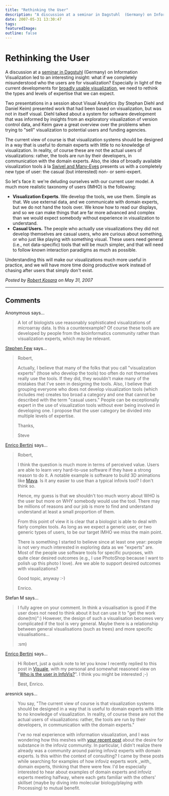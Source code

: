 ```yaml
---
title: "Rethinking the User"
description: "A discussion at a seminar in Dagstuhl  (Germany) on Information Visualization has led to an interesting insight: what if we completely misunderstood who the users are for visualization? Especially in light of the current developments for broadly usable visualization, we need to rethink the types and levels of expertise that we can expect."
date: 2007-05-31 13:30:47
tags: 
featuredImage: 
outline: false
---
```


# Rethinking the User

A discussion at a <a href="http://kathrin.dagstuhl.de/07221/">seminar in Dagstuhl</a> (Germany) on Information Visualization led to an interesting insight: what if we completely misunderstood who the users are for visualization? Especially in light of the current developments for <a href="/blog/visualization-sets-information-free.html">broadly usable visualization</a>, we need to rethink the types and levels of expertise that we can expect.

Two presentations in a session about Visual Analytics (by Stephan Diehl and Daniel Keim) presented work that had been based on visualization, but was not in itself visual. Diehl talked about a system for software development that was informed by insights from an exploratory visualization of version control data, and Keim gave a great overview over the problems when trying to "sell" visualization to potential users and funding agencies.

The current view of course is that visualization systems should be designed in a way that is useful to domain experts with little to no knowledge of visualization. In reality, of course these are not the actual users of visualizations: rather, the tools are run by their developers, in communication with the domain experts. Also, the idea of broadly available visualization tools á la <a href="/VisCrit/Swivel-vs-Many-Eyes.html">Swivel and Many-Eyes</a> presents us with a completely new type of user: the casual (but interested) non- or semi-expert.

So let's face it: we're deluding ourselves with our current user model. A much more realistic taxonomy of users (IMHO) is the following:
<ul>
	<li><strong>Visualization Experts</strong>. We develop the tools, we use them. Simple as that. We use external data, and we communicate with domain experts, but we do not hand the tools over. We know how to read our displays, and so we can make things that are far more advanced and complex than we would expect somebody without experience in visualization to understand.</li>
	<li><strong>Casual Users.</strong> The people who actually use visualizations they did not develop themselves are casual users, who are curious about something, or who just like playing with something visual. These users need general (i.e., not data-specific) tools that will be much simpler, and that will need to follow known interaction paradigms as much as possible.</li>
</ul>
Understanding this will make our visualizations much more useful in practice, and we will have more time doing productive work instead of chasing after users that simply don't exist.


_Posted by <a href="/about">Robert Kosara</a> on May 31, 2007_


<aside class="comments">

---
## Comments

Anonymous says…
>	A lot of biologists use reasonably sophisticated visualizations of microarray data. Is this a counterexample? Of course these tools are developed by people from the bioinformatics community rather than visualization experts, which may be relevant.

<a href="http://www.perceptualedge.com" rel="nofollow noopener" target="_blank">Stephen Few</a> says…
>	Robert,
>	
>	Actually, I believe that many of the folks that you call "visualization experts" (those who develop the tools) too often do not themselves really use the tools. If they did, they wouldn't make many of the mistakes that I've seen in designing the tools. Also, I believe that grouping everyone who does not develop visualization tools (which includes me) creates too broad a category and one that cannot be described with the term "casual users." People can be exceptionally expert in the use of visualization tools without ever being involved in developing one. I propose that the user category be divided into multiple levels of expertise. 
>	
>	Thanks,
>	
>	Steve

<a href="http://diuf.unifr.ch/people/bertinie/visuale/" rel="nofollow noopener" target="_blank">Enrico Bertini</a> says…
>	Robert,
>	
>	I think the question is much more in terms of perceived value. Users are able to learn very hard-to-use software if they have a strong reason to do it. A notable example is software to build 3D animations like <a href="http://usa.autodesk.com/adsk/servlet/index?siteID=123112&id=7635018">Maya</a>. Is it any easier to use than a typical infovis tool? I don't think so.
>	
>	Hence, my guess is that we shouldn't too much worry about WHO is the user but more on WHY somebody would use the tool. There may be millions of reasons and our job is more to find and understand understand at least a small proportion of them.
>	
>	From this point of view it is clear that a biologist is able to deal with fairly complex tools. As long as we expect a generic user, or two generic types of users, to be our target IMHO we miss the main point.
>	
>	There is something I started to believe since at least one year: people is not very much interested in exploring data as we "experts" are. Most of the people use software tools for specific purposes, with quite clear desired outcomes (e.g., I use PhotoShop because I want to polish up this photo I love). Are we able to support desired outcomes with visualizations?
>	
>	Good topic, anyway :-)
>	
>	Enrico.

Stefan M says…
>	I fully agree on your comment. In think a visualisation is good if the user does not need to think about it but can use it to "get the work done(tm)":) However, the design of such a visualisation becomes very complicated if the tool is very general. Maybe there is a relationship between general visualisations (such as trees) and more specific visualisations...
>	
>	:sm)

<a href="http://diuf.unifr.ch/people/bertinie/visuale/" rel="nofollow noopener" target="_blank">Enrico Bertini</a> says…
>	Hi Robert, just a quick note to let you know I recently replied to this post in <a href="http://diuf.unifr.ch/people/bertinie/visuale/">Visuale</a>, with my personal and somewhat reasoned view on "<a href="http://diuf.unifr.ch/people/bertinie/visuale/2007/07/whos_the_user_in_infovis.html">Who is the user in InfoVis?</a>". I think you might be interested ;-)
>	
>	Best,
>	Enrico.

aresnick says…
>	<p>You say, "The current view of course is that visualization systems should be designed in a way that is useful to domain experts with little to no knowledge of visualization. In reality, of course these are not the actual users of visualizations: rather, the tools are run by their developers, in communication with the domain experts."</p>
>	<p> </p>
>	<p>I've no real experience with information visualization, and I was wondering how this meshes with <a href="../../blog/2009/a-better-vis-web-community.html">your recent post</a> about the desire for substance in the infoviz community.  In particular, I didn't realize there already was a community around pairing infoviz experts with domain experts.  Is this within the context of consulting?  I came by these posts while searching for examples of how infoviz experts work _with_ domain experts, thinking that there were few.  I'd be especially interested to hear about examples of domain experts and infoviz experts meeting halfway, where each gets familiar with the others' skillset (maybe by diving into molecular biology/playing with Processing) to mutual benefit.</p>

</aside>


